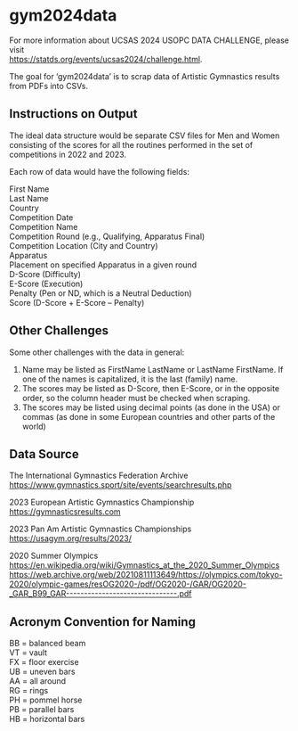 # gym2024data

For more information about UCSAS 2024 USOPC DATA CHALLENGE, please visit\
https://statds.org/events/ucsas2024/challenge.html.

The goal for ‘gym2024data’ is to scrap data of Artistic Gymnastics results from PDFs into CSVs.

## Instructions on Output

The ideal data structure would be separate CSV files for Men and Women consisting of the scores for all the routines performed in the set of competitions in 2022 and 2023.

Each row of data would have the following fields:

First Name\
Last Name\
Country\
Competition Date\
Competition Name\
Competition Round (e.g., Qualifying, Apparatus Final)\
Competition Location (City and Country)\
Apparatus\
Placement on specified Apparatus in a given round\
D-Score (Difficulty)\
E-Score (Execution)\
Penalty (Pen or ND, which is a Neutral Deduction)\
Score (D-Score + E-Score – Penalty)


## Other Challenges

Some other challenges with the data in general:

1. Name may be listed as FirstName LastName or LastName FirstName. If one of the names is capitalized, it is the last (family) name.
2. The scores may be listed as D-Score, then E-Score, or in the opposite order, so the column header must be checked when scraping.
3. The scores may be listed using decimal points (as done in the USA) or commas (as done in some European countries and other parts of the world)

## Data Source

The International Gymnastics Federation Archive\
https://www.gymnastics.sport/site/events/searchresults.php

2023 European Artistic Gymnastics Championship\
https://gymnasticsresults.com

2023 Pan Am Artistic Gymnastics Championships\
https://usagym.org/results/2023/

2020 Summer Olympics\
https://en.wikipedia.org/wiki/Gymnastics_at_the_2020_Summer_Olympics
https://web.archive.org/web/20210811113649/https://olympics.com/tokyo-2020/olympic-games/resOG2020-/pdf/OG2020-/GAR/OG2020-_GAR_B99_GAR-------------------------------.pdf

## Acronym Convention for Naming
BB = balanced beam\
VT = vault\
FX = floor exercise\
UB = uneven bars\
AA = all around\
RG = rings\
PH = pommel horse\
PB = parallel bars\
HB = horizontal bars

